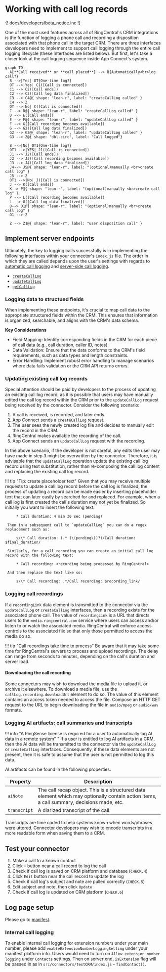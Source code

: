 # Working with call log records

{! docs/developers/beta_notice.inc !}

One of the most used features across all of RingCentral's CRM integrations is the function of logging a phone call and recording a disposition associated with that phone call in the target CRM. There are three interfaces developers need to implement to support call logging through the entire call logging lifecycle (these interfaces are listed below). But first, let's take a closer look at the call logging sequence inside App Connect's system. 

``` mermaid
graph TD
  A[**Call received** or **call placed**] --> B{Automatically<br>log call?}
  B -->|Yes| OT{One-time log?}
  OT -->|Yes| C1([Call is connected])
  C1 --> C2([Call ends])
  C2 --> C3([Call log data finalized])
  C3 --> C4@{ shape: "lean-r", label: "createCallLog called" }
  C4 --> Z
  OT -->|No| C([Call is connected])
  C --> D@{ shape: "lean-r", label: "createCallLog called" }
  D --> E([Call ends])
  E --> F@{ shape: "lean-r", label: "updateCallLog called" }
  F --> G([Call recording becomes available])
  G --> G2([Call log data finalized])
  G2 --> G3@{ shape: "lean-r", label: "updateCallLog called" }
  G3 --> Z@{ shape: "dbl-circ", label: "Call logged"}
  
  B -->|No| OT1{One-time log?}
  OT1 -->|YES| J1([Call is connected])
  J1 --> J2([Call ends])
  J2 --> J3([Call recording becomes available])
  J3 --> J4([Call log data finalized])
  J4--> J5@{ shape: "lean-r", label: "(optional)manually <br>create call log" }
  J5 --> Z
  OT1 -->|No| J([Call is connected])
  J --> K([Call ends])
  K--> P@{ shape: "lean-r", label: "(optional)manually <br>create call log" }
  P --> L([Call recording becomes available])
  L --> O([Call log data finalized])
  O--> O1@{ shape: "lean-r", label: "(optional)manually <br>create call log" }
  O1 --> Z

  Z --> Z1@{ shape: "lean-r", label: "user disposition call" }

```

## Implement server endpoints

Ultimately, the key to logging calls successfully is in implementing the following interfaces within your connector's `index.js` file. The order in which they are called depends upon the user's settings with regards to [automatic call logging](../users/automatic-logging.md) and [server-side call logging](../users/server-side-logging.md). 

* [`createCallLog`](interfaces/createCallLog.md)
* [`updateCallLog`](interfaces/updateCallLog.md)
* [`getCallLog`](interfaces/getCallLog.md)

### Logging data to structued fields

When implementing these endpoints, it's crucial to map call data to the appropriate structured fields within the CRM. This ensures that information is organized, searchable, and aligns with the CRM's data schema.

**Key Considerations**

* Field Mapping: Identify corresponding fields in the CRM for each piece of call data (e.g., call duration, caller ID, notes).
* Data Validation: Ensure that the data conforms to the CRM's field requirements, such as data types and length constraints.
* Error Handling: Implement robust error handling to manage scenarios where data fails validation or the CRM API returns errors.

### Updating existing call log records

Special attention should be paid by developers to the process of updating an existing call log record, as it is possible that users may have manually edited the call log record within the CRM prior to the `updateCallLog` request being received by the connector. Consider the following scenario:

1. A call is received, is recorded, and later ends. 
2. App Connect sends a `createCallLog` request.
3. The user sees the newly created log file and decides to manually edit the record in the CRM. 
4. RingCentral makes available the recording of the call. 
5. App Connect sends an `updateCallLog` request with the recording. 

In the above scenario, if the developer is not careful, any edits the user may have made in step 3 might be overwritten by the connector. Therefore, it is advisable that the `updateCallLog` operation update the existing call log record using text substitution, rather than re-composing the call log content and replacing the existing call log record. 

!!! tip "Tip: create placeholder text"
    Given that you may receive multiple requests to update a call log record before the call log is finalized, the process of updating a record can be made easier by inserting placeholder text that can later easily by searched for and replaced. For example, when a call log is first created the call's duration may not yet be finalized. So initially you want to insert the following text:
	     
		 * Call duration: 4 min 30 sec (pending)
	 
	 Then in a subsequent call to `updateCallLog` you can do a regex replacement such as:
	 
	     s/\* Call duration: (.* (\(pending\))?)/Call duration: $final_duration/
		 
	 Similarly, for a call recording you can create an initial call log record with the following text:
	 
	     * Call recording: <recording being processed by RingCentral>
		 
	 And then replace the text like so:
	 
	     s/\* Call recording: .*/Call recording: $recording_link/
	 
### Logging call recordings

If a `recordingLink` data element is transmitted to the connector via the `updateCallLog` or `createCallLog` interfaces, then a recording exists for the associated phone call. The value of `recordingLink` is a URL that directs users to the `media.ringcentral.com` service where users can access and/or listen to or watch the associated media. RingCentral will enforce access controls to the associated file so that only those permitted to access the media do so. 

!!! tip "Call recordings take time to process"
    Be aware that it may take some time for RingCentral's servers to process and upload recordings. The delay can range from seconds to minutes, depending on the call's duration and server load. 

#### Downloading the call recording

Some connectors may wish to download the media file to upload it, or archive it elsewhere. To download a media file, use the `callLog.recording.downloadUrl` element to do so. The value of this element contains an access token needed to access the file. Compose an HTTP GET request to the URL to begin downloading the file in `audio/mpeg` or `audio/wav` formats. 

### Logging AI artifacts: call summaries and transcripts

!!! info "A RingSense license is required for a user to automatically log AI data in a remote system"
"
If a user is entitled to log AI artifacts in a CRM, then the AI data will be transmitted to the connector via the `updateCallLog` or `createCallLog` interfaces. Consequently, if these data elements are not present, then it is safe to assume that the user is not permitted to log this data. 

AI artifacts can be found in the following properties:

| Property     | Description                                                                                                                              |
|--------------|------------------------------------------------------------------------------------------------------------------------------------------|
| `aiNote`     | The call recap object. This is a structured data element which may optionally contain action items, a call summary, decisions made, etc. |
| `transcript` | A diarized transcript of the call.                                                                                                       |

Transcripts are time coded to help systems known when words/phrases were uttered. Connector developers may wish to encode transcripts in a more readable form when saving them to a CRM.

## Test your connector

1. Make a call to a known contact
2. Click `+` button near a call record to log the call
3. Check if call log is saved on CRM platform and database (`CHECK.4`)
4. Click `Edit` button near the call record to update the log
5. Check if call log's subject and note are pulled correctly (`CHECK.5`)
6. Edit subject and note, then click `Update`
7. Check if call log is updated on CRM platform (`CHECK.6`)

## Log page setup

Please go to [manifest](manifest.md#adding-custom-fields-to-logging-forms).

### Internal call logging

To enable internal call logging for extension numbers under your main number, please add `enableExtensionNumberLoggingSetting` under your manifest platform info. Users would need to turn on `Allow extension number logging` under `Contacts` settings. Then on server end, `isExtension` flag will be passed in as in `src/connectors/testCRM/index.js` - `findContact()`.
